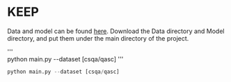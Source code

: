 # KEEP

Data and model can be found [here](https://www.dropbox.com/sh/yuwq9irmnhodhyl/AACJVVGabFtGjaibs54_D3jLa?dl=0).
Download the Data directory and Model directory, and put them under the main directory of the project.

'''  
python main.py --dataset [csqa/qasc]
'''  

```python
python main.py --dataset [csqa/qasc]

```
